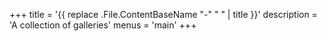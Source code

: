 +++
title = '{{ replace .File.ContentBaseName "-" " " | title }}'
description = 'A collection of galleries'
menus = 'main'
+++
